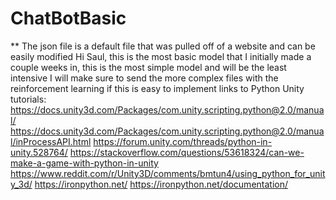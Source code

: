 # ChatBotBasic
** The json file is a default file that was pulled off of a website and can be easily modified
Hi Saul, this is the most basic model that I initially made a couple weeks in, this is the most simple model and will be the least intensive I will make sure to send the more complex files with the reinforcement learning if this is easy to implement
links to Python Unity tutorials:
https://docs.unity3d.com/Packages/com.unity.scripting.python@2.0/manual/
https://docs.unity3d.com/Packages/com.unity.scripting.python@2.0/manual/inProcessAPI.html
https://forum.unity.com/threads/python-in-unity.528764/
https://stackoverflow.com/questions/53618324/can-we-make-a-game-with-python-in-unity
https://www.reddit.com/r/Unity3D/comments/bmtun4/using_python_for_unity_3d/
https://ironpython.net/
https://ironpython.net/documentation/
